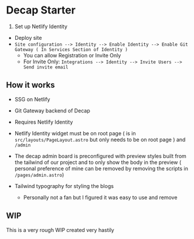 # Decap Starter

1. Set up Netlify Identity

- Deploy site
- `Site configuration --> Identity --> Enable Identity --> Enable Git Gateway ( In Services Section of Identity )`
  - You can allow Registration or Invite Only
  - For Invite Only: `Integrations --> Identity --> Invite Users --> Send invite email`

## How it works

- SSG on Netlify
- Git Gateway backend of Decap
- Requires Netlify Identity

- Netlify Identity widget must be on root page ( is in `src/layouts/PageLayout.astro` but only needs to be on root page ) and `/admin`
- The decap admin board is preconfigured with preview styles built from the tailwind of our project and to only show the body in the preview ( personal preference of mine can be removed by removing the scripts in `/pages/admin.astro`)
- Tailwind typography for styling the blogs
  - Personally not a fan but I figured it was easy to use and remove

## WIP

This is a very rough WIP created very hastily
